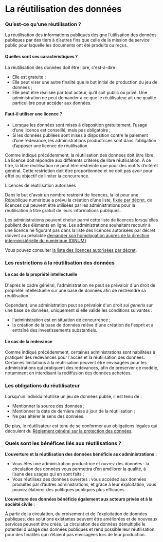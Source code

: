 # La réutilisation des données

### Qu’est-ce qu’une réutilisation ? <a href="#qu-est-ce-qu-une-reutilisation" id="qu-est-ce-qu-une-reutilisation"></a>

La réutilisation des informations publiques désigne l’utilisation des données publiques par des tiers à d’autres fins que celle de la mission de service public pour laquelle les documents ont été produits ou reçus.

#### Quelles sont ses caractéristiques ? <a href="#quelles-sont-ses-caracteristiques" id="quelles-sont-ses-caracteristiques"></a>

La réutilisation des données doit être libre, c'est-à-dire :

* Elle est gratuite ;
* Elle peut viser une autre finalité que le but initial de production du jeu de données ;
* Elle peut être réalisée par tout acteur, qu'il soit public ou privé. Une administration ne peut demander à ce que le réutilisateur ait une qualité particulière pour accéder aux données.

#### Faut-il utiliser une licence ? <a href="#faut-il-utiliser-une-licence" id="faut-il-utiliser-une-licence"></a>

* Lorsque les données sont mises à disposition gratuitement, l’usage d’une licence est conseillé, mais pas obligatoire ;
* Si les données publiées sont mises à disposition contre le paiement d’une redevance, les administrations productrices sont dans l’obligation d’apposer une licence de réutilisation.

Comme indiqué précédemment, la réutilisation des données doit être libre. La licence doit répondre aux différents critères de libre réutilisation. À ce titre, la libre réutilisation ne peut être restreinte que pour des motifs d’intérêt général. Cette restriction doit être proportionnée et ne doit pas avoir pour effet ou objectif de limiter la concurrence.

Licences de réutilisation autorisées

Dans le but d'avoir un nombre restreint de licences, la loi pour une République numérique a prévu la création d’une liste, [fixée par décret](https://www.legifrance.gouv.fr/affichTexte.do?cidTexte=JORFTEXT000034502557\&categorieLien=id), de licences qui peuvent être utilisées par les administrations pour la réutilisation à titre gratuit de leurs informations publiques.

Les administrations peuvent choisir parmi cette liste de licences lorsqu'elles publient des éléments en ligne. Les administrations souhaitant recourir à une licence ne figurant pas dans la liste des licences autorisées par décret doivent au préalable [demander son homologation auprès de la direction interministérielle du numérique (DINUM)](https://support.data.gouv.fr/administration-centrale/licence).

Vous pouvez consulter [la liste des licences autorisées par décret](https://www.data.gouv.fr/fr/licences).

### Les restrictions à la réutilisation des données <a href="#les-restrictions-a-la-reutilisation-des-donnees" id="les-restrictions-a-la-reutilisation-des-donnees"></a>

#### Le cas de la propriété intellectuelle <a href="#le-cas-de-la-propriete-intellectuelle" id="le-cas-de-la-propriete-intellectuelle"></a>

D'après le cadre général, l'administration ne peut se prévaloir d'un droit de propriété intellectuelle sur une base de données afin de restreindre sa réutilisation.

Cependant, une administration peut se prévaloir d'un droit _sui generis_ sur une base de données, uniquement si elle valide les conditions suivantes :

* l'administration est en situation de concurrence ;
* la création de la base de données relève d'une création de l'esprit et a entraîné des investissements substantiels.

#### Le cas de la redevance <a href="#le-cas-de-la-redevance" id="le-cas-de-la-redevance"></a>

Comme indiqué précédemment, certaines administrations sont habilitées à pratiquer des redevances pour l'accès et la réutilisation des données. Certaines limitations à la réutilisation peuvent être envisagées pour les administrations qui pratiquent des redevances, afin de préserver ce modèle, notamment en interdisant la rediffusion des données achetées.

### Les obligations du réutilisateur <a href="#les-obligations-du-reutilisateur" id="les-obligations-du-reutilisateur"></a>

Lorsqu'un individu réutilise un jeu de données publié, il est tenu de :

* Mentionner la source des données ;
* Mentionner la date de dernière mise à jour de la réutilisation ;
* Ne pas altérer le sens des données.

De plus, le réutilisateur est tenu de se conformer aux obligations légales qui découlent du [Règlement général sur la protection des données](https://www.legifrance.gouv.fr/affichTexte.do?cidTexte=JORFTEXT000037085952\&categorieLien=id).

### Quels sont les bénéfices liés aux réutilisations ? <a href="#quels-sont-les-benefices-lies-aux-reutilisations" id="quels-sont-les-benefices-lies-aux-reutilisations"></a>

**L’ouverture et la réutilisation des données bénéficie aux administrations** :

* Vous êtes une administration productrice et ouvrez des données : la circulation des données vous permettra d’en améliorer la qualité, à l’aune des usages qui en sont faits ;
* Vous réutilisez des données ouvertes : vous accédez aux données produites par d’autres administrations, et grâce à leur exploitation, vous pouvez élaborer des politiques publiques plus efficaces.

**L’ouverture des données bénéficie également aux acteurs privés et à la société civile** :

À partir de la circulation, du croisement et de l'exploitation de données publiques, des solutions existantes peuvent être améliorées et de nouveaux services peuvent être créés. La circulation des données démultiplie le potentiel d'usage des données publiques et rend possible leur réutilisation pour des finalités qui n’étaient pas envisagées lors de leur production.
